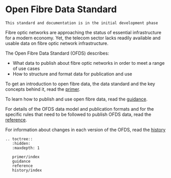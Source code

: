 # Open Fibre Data Standard

```{note}
This standard and documentation is in the initial development phase
```

Fibre optic networks are approaching the status of essential infrastructure for a modern economy. Yet, the telecom sector lacks readily available and usable data on fibre optic network infrastructure.

The Open Fibre Data Standard (OFDS) describes:
- What data to publish about fibre optic networks in order to meet a range of use cases
- How to structure and format data for publication and use

To get an introduction to open fibre data, the data standard and the key concepts behind it, read the [primer](primer/index).

To learn how to publish and use open fibre data, read the [guidance](guidance).

For details of the OFDS data model and publication formats and for the specific rules that need to be followed to publish OFDS data, read the [reference](reference).

For information about changes in each version of the OFDS, read the [history](history/index)

```{eval-rst}
.. toctree::
   :hidden:
   :maxdepth: 1

   primer/index
   guidance
   reference
   history/index
```